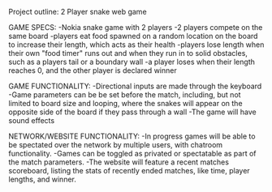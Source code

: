 Project outline: 2 Player snake web game

GAME SPECS:
-Nokia snake game with 2 players
-2 players compete on the same board
-players eat food spawned on a random location on the board to increase their length, which acts as their health
-players lose length when their own "food timer" runs out and when they run in to solid obstacles, such as a players tail or a boundary wall
-a player loses when their length reaches 0, and the other player is declared winner

GAME FUNCTIONALITY:
-Directional inputs are made through the keyboard
-Game parameters can be be set before the match, including, but not limited to board size and looping, where the snakes will appear on the opposite side of the board if they pass through a wall
-The game will have sound effects

NETWORK/WEBSITE FUNCTIONALITY:
-In progress games will be able to be spectated over the network by multiple users, with chatroom functionality.
-Games can be toggled as privated or spectatable as part of the match parameters.
-The website will feature a recent matches scoreboard, listing the stats of recently ended matches, like time, player lengths, and winner.
